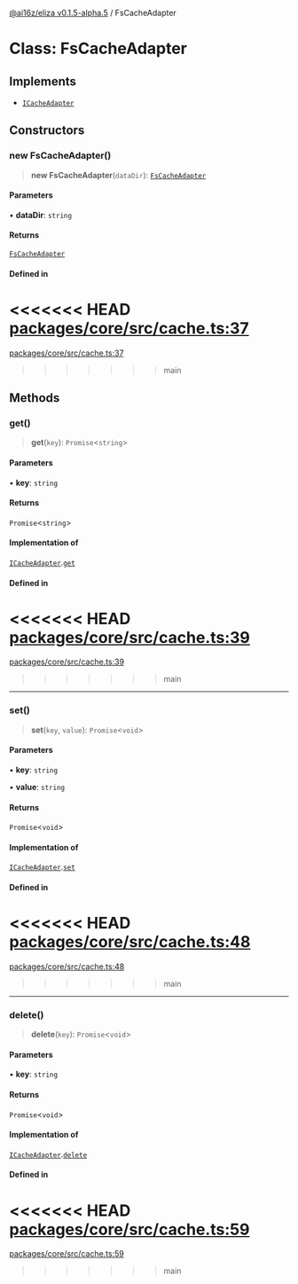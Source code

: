 [@ai16z/eliza v0.1.5-alpha.5](../index.md) / FsCacheAdapter

# Class: FsCacheAdapter

## Implements

- [`ICacheAdapter`](../interfaces/ICacheAdapter.md)

## Constructors

### new FsCacheAdapter()

> **new FsCacheAdapter**(`dataDir`): [`FsCacheAdapter`](FsCacheAdapter.md)

#### Parameters

• **dataDir**: `string`

#### Returns

[`FsCacheAdapter`](FsCacheAdapter.md)

#### Defined in

<<<<<<< HEAD
[packages/core/src/cache.ts:37](https://github.com/konstantine25b/eliza/blob/main/packages/core/src/cache.ts#L37)
=======
[packages/core/src/cache.ts:37](https://github.com/ai16z/eliza/blob/main/packages/core/src/cache.ts#L37)
>>>>>>> main

## Methods

### get()

> **get**(`key`): `Promise`\<`string`\>

#### Parameters

• **key**: `string`

#### Returns

`Promise`\<`string`\>

#### Implementation of

[`ICacheAdapter`](../interfaces/ICacheAdapter.md).[`get`](../interfaces/ICacheAdapter.md#get)

#### Defined in

<<<<<<< HEAD
[packages/core/src/cache.ts:39](https://github.com/konstantine25b/eliza/blob/main/packages/core/src/cache.ts#L39)
=======
[packages/core/src/cache.ts:39](https://github.com/ai16z/eliza/blob/main/packages/core/src/cache.ts#L39)
>>>>>>> main

***

### set()

> **set**(`key`, `value`): `Promise`\<`void`\>

#### Parameters

• **key**: `string`

• **value**: `string`

#### Returns

`Promise`\<`void`\>

#### Implementation of

[`ICacheAdapter`](../interfaces/ICacheAdapter.md).[`set`](../interfaces/ICacheAdapter.md#set)

#### Defined in

<<<<<<< HEAD
[packages/core/src/cache.ts:48](https://github.com/konstantine25b/eliza/blob/main/packages/core/src/cache.ts#L48)
=======
[packages/core/src/cache.ts:48](https://github.com/ai16z/eliza/blob/main/packages/core/src/cache.ts#L48)
>>>>>>> main

***

### delete()

> **delete**(`key`): `Promise`\<`void`\>

#### Parameters

• **key**: `string`

#### Returns

`Promise`\<`void`\>

#### Implementation of

[`ICacheAdapter`](../interfaces/ICacheAdapter.md).[`delete`](../interfaces/ICacheAdapter.md#delete)

#### Defined in

<<<<<<< HEAD
[packages/core/src/cache.ts:59](https://github.com/konstantine25b/eliza/blob/main/packages/core/src/cache.ts#L59)
=======
[packages/core/src/cache.ts:59](https://github.com/ai16z/eliza/blob/main/packages/core/src/cache.ts#L59)
>>>>>>> main
